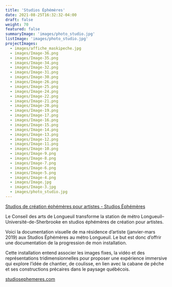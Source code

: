 ```yaml
---
title: 'Studios Éphémères'
date: 2021-08-25T16:32:32-04:00
draft: false
weight: 70
featured: false
summaryImage: 'images/photo_studio.jpg'
listImage: 'images/photo_studio.jpg'
projectImages:
  - images/affiche_maskipeche.jpg
  - images/Image-36.png
  - images/Image-35.png
  - images/Image-34.png
  - images/Image-32.png
  - images/Image-31.png
  - images/Image-30.png
  - images/Image-26.png
  - images/Image-25.png
  - images/Image-24.png
  - images/Image-22.png
  - images/Image-21.png
  - images/Image-20.png
  - images/Image-19.png
  - images/Image-17.png
  - images/Image-16.png
  - images/Image-15.png
  - images/Image-14.png
  - images/Image-13.png
  - images/Image-12.png
  - images/Image-11.png
  - images/Image-10.png
  - images/Image-9.png
  - images/Image-8.png
  - images/Image-7.png
  - images/Image-6.png
  - images/Image-5.png
  - images/Image-4.png
  - images/Image.jpg
  - images/Image-3.jpg
  - images/photo_studio.jpg
---
```


[Studios de création éphémères pour artistes - Studios Éphémères](https://studiosephemeres.com/?fbclid=IwAR2RKjjgVDVYF8LqA5aT_MVGTZgB53QbzgNkORqPZCClHq9kMizv46tCTIw)

Le Conseil des arts de Longueuil transforme la station de métro Longueuil–Université-de-Sherbrooke en studios éphémères de création pour artistes.

Voici la documentation visuelle de ma résidence d’artiste (janvier-mars 2019) aux Studios Éphémères au métro Longueuil. Le but est donc d’offrir une documentation de la progression de mon installation.

Cette installation entend associer les images fixes, la vidéo et des représentations tridimensionnelles pour proposer une expérience immersive qui explore l’idée de chantier, de coulisse, en lien avec la cabane de pêche et ses constructions précaires dans le paysage québécois.

[studiosephemeres.com](http://studiosephemeres.com/)

